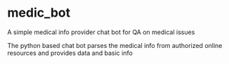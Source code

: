 # medic_bot
A simple medical info provider chat bot for QA on medical issues

The python based chat bot parses the medical info from authorized online resources and provides data and basic info

